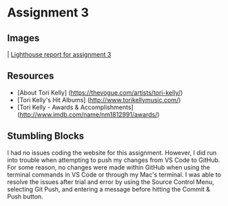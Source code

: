 # Assignment 3
## Images
| [Lighthouse report for assignment 3](https://1drv.ms/w/s!AiRhc9K4UVLYs3MQ1xLcaXeYdGK6?e=IwI4nk)

## Resources
* [About Tori Kelly] (https://thevogue.com/artists/tori-kelly/)
* [Tori Kelly's Hit Albums] (http://www.torikellymusic.com/)
* [Tori Kelly - Awards & Accomplishments] (http://www.imdb.com/name/nm1812991/awards/)

## Stumbling Blocks
I had no issues coding the website for this assignment. However, I did run into trouble when attempting to push my changes from VS Code to GitHub. For some reason, no changes were made within GitHub when using the terminal commands in VS Code or through my Mac's terminal. I was able to resolve the issues after trial and error by using the Source Control Menu, selecting Git Push, and entering a message before hitting the Commit & Push button. 
